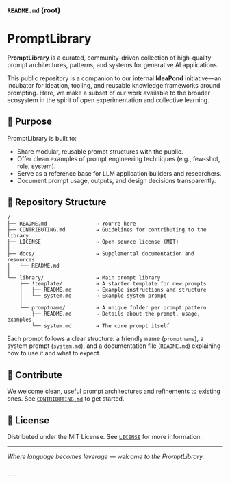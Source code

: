 ### `README.md` (root)

# PromptLibrary

**PromptLibrary** is a curated, community-driven collection of high-quality prompt architectures, patterns, and systems for generative AI applications.

This public repository is a companion to our internal **IdeaPond** initiative—an incubator for ideation, tooling, and reusable knowledge frameworks around prompting. Here, we make a subset of our work available to the broader ecosystem in the spirit of open experimentation and collective learning.

## 🎯 Purpose

PromptLibrary is built to:

- Share modular, reusable prompt structures with the public.
- Offer clean examples of prompt engineering techniques (e.g., few-shot, role, system).
- Serve as a reference base for LLM application builders and researchers.
- Document prompt usage, outputs, and design decisions transparently.

## 📁 Repository Structure

```
/
├── README.md                → You're here
├── CONTRIBUTING.md          → Guidelines for contributing to the library
├── LICENSE                  → Open-source license (MIT)
│
├── docs/                    → Supplemental documentation and resources
│   └── README.md
│
└── library/                 → Main prompt library
    ├── !template/           → A starter template for new prompts
    │   ├── README.md        → Example instructions and structure
    │   └── system.md        → Example system prompt
    │
    └── promptname/          → A unique folder per prompt pattern
        ├── README.md        → Details about the prompt, usage, examples
        └── system.md        → The core prompt itself
```

Each prompt follows a clear structure: a friendly name (`promptname`), a system prompt (`system.md`), and a documentation file (`README.md`) explaining how to use it and what to expect.

## 🤝 Contribute

We welcome clean, useful prompt architectures and refinements to existing ones. See [`CONTRIBUTING.md`](./CONTRIBUTING.md) to get started.

## 📄 License

Distributed under the MIT License. See [`LICENSE`](./LICENSE) for more information.

---

*Where language becomes leverage — welcome to the PromptLibrary.*
```

---

